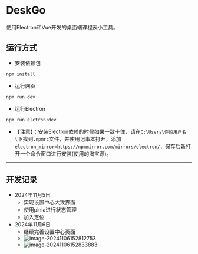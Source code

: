 # DeskGo
使用Electron和Vue开发的桌面端课程表小工具。
## 运行方式
+ 安装依赖包
~~~shell
npm install 
~~~
+ 运行网页

```shell
npm run dev
```

+ 运行Electron

```shell
npm run elctron:dev
```

+ 【注意】：安装Electron依赖的时候如果一致卡住，请在`C:\Users\你的用户名\`下找到`.npmrc`文件，并使用记事本打开，添加`electron_mirror=https://npmmirror.com/mirrors/electron/`，保存后新打开一个命令窗口进行安装(使用的淘宝源)。

---

## 开发记录
+ 2024年11月5日
  + 实现设置中心大致界面
  + 使用pinia进行状态管理
  + 加入定位
+ 2024年11月6日
  + 继续完善设置中心页面
  + ![image-20241106152812753](https://astraca.oss-cn-chengdu.aliyuncs.com/img_bed/image-20241106152812753.png)
  + ![image-20241106152833883](https://astraca.oss-cn-chengdu.aliyuncs.com/img_bed/image-20241106152833883.png)
